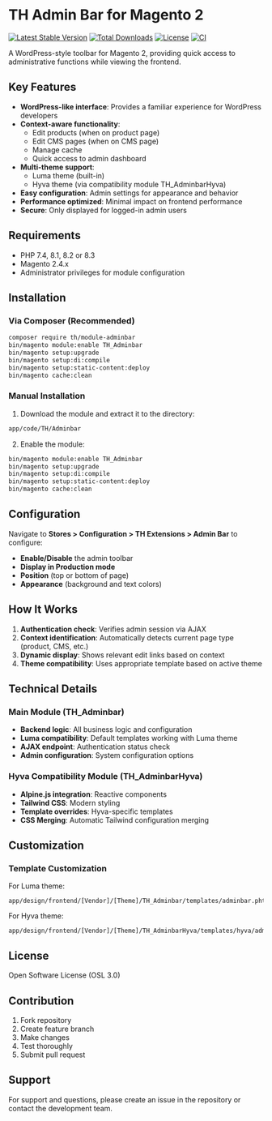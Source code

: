 # TH Admin Bar for Magento 2

[![Latest Stable Version](http://poser.pugx.org/th/module-adminbar/v)](https://packagist.org/packages/th/module-adminbar)
[![Total Downloads](http://poser.pugx.org/th/module-adminbar/downloads)](https://packagist.org/packages/th/module-adminbar)
[![License](http://poser.pugx.org/th/module-adminbar/license)](https://packagist.org/packages/th/module-adminbar)
[![CI](https://github.com/tuanhaviet22/magento2-module-adminbar/actions/workflows/ci.yml/badge.svg)](https://github.com/tuanhaviet22/magento2-module-adminbar/actions/workflows/ci.yml)

A WordPress-style toolbar for Magento 2, providing quick access to administrative functions while viewing the frontend.

## Key Features

- **WordPress-like interface**: Provides a familiar experience for WordPress developers
- **Context-aware functionality**:
    - Edit products (when on product page)
    - Edit CMS pages (when on CMS page)
    - Manage cache
    - Quick access to admin dashboard
- **Multi-theme support**:
    - Luma theme (built-in)
    - Hyva theme (via compatibility module TH_AdminbarHyva)
- **Easy configuration**: Admin settings for appearance and behavior
- **Performance optimized**: Minimal impact on frontend performance
- **Secure**: Only displayed for logged-in admin users

## Requirements

- PHP 7.4, 8.1, 8.2 or 8.3
- Magento 2.4.x
- Administrator privileges for module configuration

## Installation

### Via Composer (Recommended)

```bash
composer require th/module-adminbar
bin/magento module:enable TH_Adminbar
bin/magento setup:upgrade
bin/magento setup:di:compile
bin/magento setup:static-content:deploy
bin/magento cache:clean
```

### Manual Installation

1. Download the module and extract it to the directory:

```bash
app/code/TH/Adminbar
```

2. Enable the module:

```bash
bin/magento module:enable TH_Adminbar
bin/magento setup:upgrade
bin/magento setup:di:compile
bin/magento setup:static-content:deploy
bin/magento cache:clean
```

## Configuration

Navigate to **Stores > Configuration > TH Extensions > Admin Bar** to configure:

- **Enable/Disable** the admin toolbar
- **Display in Production mode**
- **Position** (top or bottom of page)
- **Appearance** (background and text colors)

## How It Works

1. **Authentication check**: Verifies admin session via AJAX
2. **Context identification**: Automatically detects current page type (product, CMS, etc.)
3. **Dynamic display**: Shows relevant edit links based on context
4. **Theme compatibility**: Uses appropriate template based on active theme

## Technical Details

### Main Module (TH_Adminbar)

- **Backend logic**: All business logic and configuration
- **Luma compatibility**: Default templates working with Luma theme
- **AJAX endpoint**: Authentication status check
- **Admin configuration**: System configuration options

### Hyva Compatibility Module (TH_AdminbarHyva)

- **Alpine.js integration**: Reactive components
- **Tailwind CSS**: Modern styling
- **Template overrides**: Hyva-specific templates
- **CSS Merging**: Automatic Tailwind configuration merging

## Customization

### Template Customization

For Luma theme:

```
app/design/frontend/[Vendor]/[Theme]/TH_Adminbar/templates/adminbar.phtml
```

For Hyva theme:

```
app/design/frontend/[Vendor]/[Theme]/TH_AdminbarHyva/templates/hyva/adminbar.phtml
```

## License

Open Software License (OSL 3.0)

## Contribution

1. Fork repository
2. Create feature branch
3. Make changes
4. Test thoroughly
5. Submit pull request

## Support

For support and questions, please create an issue in the repository or contact the development team.
